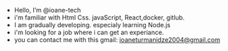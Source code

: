 -  Hello, I’m @ioane-tech
-  i'm familiar with Html Css. javaScript, React,docker, gitlub.
-  I am gradually developing. especialy learning Node.js 
-  i'm looking for a job where i can get an experiance.
-  you can contact me with this gmail: ioaneturmanidze2004@gmail.com


